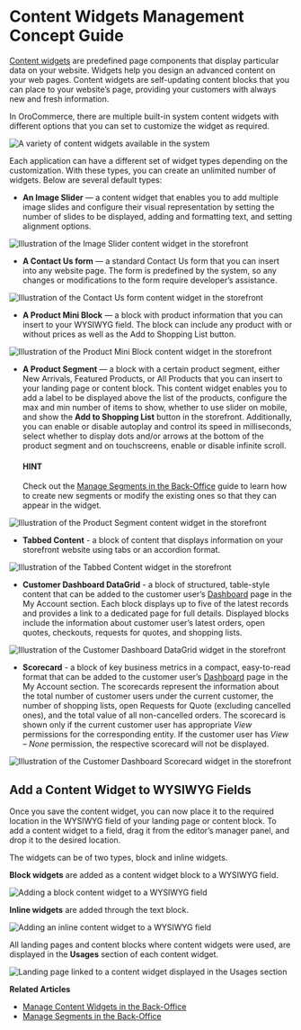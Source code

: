 <a id="concept-guide-content-widgets"></a>

# Content Widgets Management Concept Guide

[Content widgets](../../back-office/marketing/content-widgets/index.md#user-guide-landing-pages-marketing-content-widgets) are predefined page components that display particular data on your website. Widgets help you design an advanced content on your web pages. Content widgets are self-updating content blocks that you can place to your website’s page, providing your customers with always new and fresh information.

In OroCommerce, there are multiple built-in system content widgets with different options that you can set to customize the widget as required.

![A variety of content widgets available in the system](user/img/concept-guides/content-management/content_widgets.png)

Each application can have a different set of widget types depending on the customization. With these types, you can create an unlimited number of widgets. Below are several default types:

* **An Image Slider** — a content widget that enables you to add multiple image slides and configure their visual representation by setting the number of slides to be displayed, adding and formatting text, and setting alignment options.

![Illustration of the Image Slider content widget in the storefront](user/img/concept-guides/content-management/image-slider.gif)
* **A Contact Us form** — a standard Contact Us form that you can insert into any website page. The form is predefined by the system, so any changes or modifications to the form require developer’s assistance.

![Illustration of the Contact Us form content widget in the storefront](user/img/concept-guides/content-management/contact_us_form.png)
* **A Product Mini Block** — a block with product information that you can insert to your WYSIWYG field. The block can include any product with or without prices as well as the Add to Shopping List button.

![Illustration of the Product Mini Block content widget in the storefront](user/img/concept-guides/content-management/product_mini_block.png)
* **A Product Segment** — a block with a certain product segment, either New Arrivals, Featured Products, or All Products that you can insert to your landing page or content block. This content widget enables you to add a label to be displayed above the list of the products, configure the max and min number of items to show, whether to use slider on mobile, and show the **Add to Shopping List** button in the storefront. Additionally, you can enable or disable autoplay and control its speed in milliseconds, select whether to display dots and/or arrows at the bottom of the product segment and on touchscreens, enable or disable infinite scroll.

  #### HINT
  Check out the [Manage Segments in the Back-Office](../../back-office/reports-segments/segments.md#user-guide-business-intelligence-filters-segments) guide to learn how to create new segments or modify the existing ones so that they can appear in the widget.

![Illustration of the Product Segment content widget in the storefront](user/img/concept-guides/content-management/product_segment.png)
* **Tabbed Content** - a block of content that displays information on your storefront website using tabs or an accordion format.

![Illustration of the Tabbed Content widget in the storefront](user/img/concept-guides/content-management/tabbed_content.png)
* **Customer Dashboard DataGrid** - a block of structured, table-style content that can be added to the customer user’s [Dashboard](../../storefront/account/dashboard/index.md#storefront-dashboard) page in the My Account section. Each block displays up to five of the latest records and provides a link to a dedicated page for full details. Displayed blocks include the information about customer user’s latest orders, open quotes, checkouts, requests for quotes, and shopping lists.

![Illustration of the Customer Dashboard DataGrid widget in the storefront](user/img/concept-guides/content-management/customer-dashboard-content-widget.png)
* **Scorecard** - a block of key business metrics in a compact, easy-to-read format that can be added to the customer user’s [Dashboard](../../storefront/account/dashboard/index.md#storefront-dashboard) page in the My Account section. The scorecards represent the information about the total number of customer users under the current customer, the number of shopping lists, open Requests for Quote (excluding cancelled ones), and the total value of all non-cancelled orders. The scorecard is shown only if the current customer user has appropriate *View* permissions for the corresponding entity. If the customer user has *View – None* permission, the respective scorecard will not be displayed.

![Illustration of the Customer Dashboard Scorecard widget in the storefront](user/img/concept-guides/content-management/customer-dashboard-scorecard.png)

## Add a Content Widget to WYSIWYG Fields

Once you save the content widget, you can now place it to the required location in the WYSIWYG field of your landing page or content block. To add a content widget to a field, drag it from the editor’s manager panel, and drop it to the desired location.

The widgets can be of two types, block and inline widgets.

**Block widgets** are added as a content widget block to a WYSIWYG field.

![Adding a block content widget to a WYSIWYG field](user/img/marketing/content_widgets/drag_cw.png)

**Inline widgets** are added through the text block.

![Adding an inline content widget to a WYSIWYG field](user/img/marketing/content_widgets/add_inline_content_widgets.png)

All landing pages and content blocks where content widgets were used, are displayed in the **Usages** section of each content widget.

![Landing page linked to a content widget displayed in the Usages section](user/img/marketing/content_widgets/usages.png)

**Related Articles**

* [Manage Content Widgets in the Back-Office](../../back-office/marketing/content-widgets/index.md#content-widgets-user-guide)
* [Manage Segments in the Back-Office](../../back-office/reports-segments/segments.md#user-guide-business-intelligence-filters-segments)
